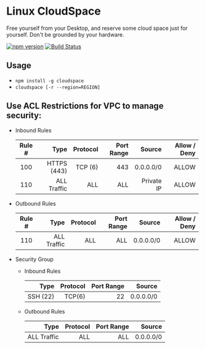 # Linux CloudSpace
Free yourself from your Desktop, and reserve some cloud space just for yourself. Don't be grounded by your hardware.

[![npm version](https://badge.fury.io/js/cloudspace.svg)](https://badge.fury.io/js/cloudspace) [![Build Status](https://travis-ci.org/wparad/cloudspace.svg?branch=master)](https://travis-ci.org/wparad/cloudspace)

## Usage

* `npm install -g cloudspace`
* `cloudspace [-r --region=REGION]`

## Use ACL Restrictions for VPC to manage security:

* Inbound Rules

	| Rule #            |        Type   |   Protocol    |   Port Range  | Source    | Allow / Deny |
	| :---------------: |--------------:|--------------:|--------------:|----------:|-------------:|
	| 100               | HTTPS (443)   |   TCP (6)     |   443         | 0.0.0.0/0 | ALLOW        |
	| 110               | ALL Traffic   |   ALL         |   ALL         | Private IP| ALLOW        |

* Outbound Rules

	| Rule #            |        Type   |   Protocol    |   Port Range  | Source    | Allow / Deny |
	| :---------------: |--------------:|--------------:|--------------:|----------:|-------------:|
	| 110               | ALL Traffic   |   ALL         |   ALL         | 0.0.0.0/0 | ALLOW        |

* Security Group
	* Inbound Rules

		|        Type   |   Protocol    |   Port Range  | Source    |
		|--------------:|--------------:|--------------:|----------:|
		| SSH (22)      |   TCP(6)      |   22          | 0.0.0.0/0 |
	* Outbound Rules

		|        Type   |   Protocol    |   Port Range  | Source    |
		|--------------:|--------------:|--------------:|----------:|
		| ALL Traffic   |   ALL         |   ALL         | 0.0.0.0/0 |